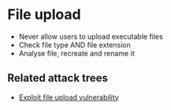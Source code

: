 # File upload

* Never allow users to upload executable files
* Check file type AND file extension
* Analyse file, recreate and rename it

## Related attack trees

* [Exploit file upload vulnerability](https://tymyrddin.github.io/attack-trees/docs/application/Exploit-file-upload-vuln.html)